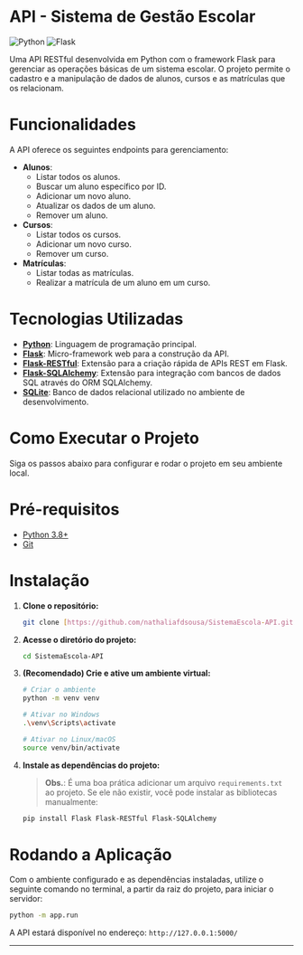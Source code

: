 # API - Sistema de Gestão Escolar

![Python](https://img.shields.io/badge/python-3.8+-blue.svg)
![Flask](https://img.shields.io/badge/flask-%23000.svg?style=for-the-badge&logo=flask&logoColor=white)

Uma API RESTful desenvolvida em Python com o framework Flask para gerenciar as operações básicas de um sistema escolar. O projeto permite o cadastro e a manipulação de dados de alunos, cursos e as matrículas que os relacionam.

# Funcionalidades

A API oferece os seguintes endpoints para gerenciamento:

* **Alunos**:
    * Listar todos os alunos.
    * Buscar um aluno específico por ID.
    * Adicionar um novo aluno.
    * Atualizar os dados de um aluno.
    * Remover um aluno.
* **Cursos**:
    * Listar todos os cursos.
    * Adicionar um novo curso.
    * Remover um curso.
* **Matrículas**:
    * Listar todas as matrículas.
    * Realizar a matrícula de um aluno em um curso.

# Tecnologias Utilizadas

* **[Python](https://www.python.org/)**: Linguagem de programação principal.
* **[Flask](https://flask.palletsprojects.com/)**: Micro-framework web para a construção da API.
* **[Flask-RESTful](https://flask-restful.readthedocs.io/)**: Extensão para a criação rápida de APIs REST em Flask.
* **[Flask-SQLAlchemy](https://flask-sqlalchemy.palletsprojects.com/)**: Extensão para integração com bancos de dados SQL através do ORM SQLAlchemy.
* **[SQLite](https://www.sqlite.org/)**: Banco de dados relacional utilizado no ambiente de desenvolvimento.

# Como Executar o Projeto

Siga os passos abaixo para configurar e rodar o projeto em seu ambiente local.

# Pré-requisitos

* [Python 3.8+](https://www.python.org/downloads/)
* [Git](https://git-scm.com/)

# Instalação

1.  **Clone o repositório:**
    ```bash
    git clone [https://github.com/nathaliafdsousa/SistemaEscola-API.git](https://github.com/nathaliafdsousa/SistemaEscola-API.git)
    ```

2.  **Acesse o diretório do projeto:**
    ```bash
    cd SistemaEscola-API
    ```

3.  **(Recomendado) Crie e ative um ambiente virtual:**
    ```bash
    # Criar o ambiente
    python -m venv venv

    # Ativar no Windows
    .\venv\Scripts\activate

    # Ativar no Linux/macOS
    source venv/bin/activate
    ```

4.  **Instale as dependências do projeto:**
    > **Obs.**: É uma boa prática adicionar um arquivo `requirements.txt` ao projeto. Se ele não existir, você pode instalar as bibliotecas manualmente:
    ```bash
    pip install Flask Flask-RESTful Flask-SQLAlchemy
    ```

# Rodando a Aplicação

Com o ambiente configurado e as dependências instaladas, utilize o seguinte comando no terminal, a partir da raiz do projeto, para iniciar o servidor:

```bash
python -m app.run
```

A API estará disponível no endereço: `http://127.0.0.1:5000/`

---
